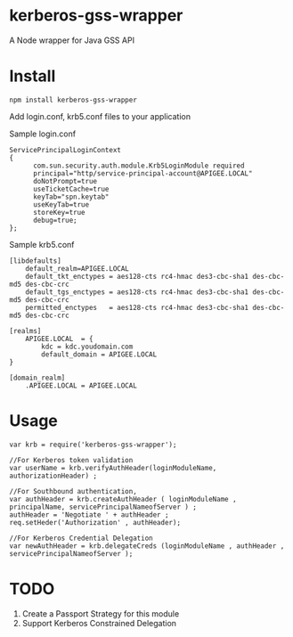 kerberos-gss-wrapper
====================

A Node wrapper for Java GSS API 

Install
=======

```
npm install kerberos-gss-wrapper

```

Add login.conf, krb5.conf files to your application

Sample login.conf

```
ServicePrincipalLoginContext
{
      com.sun.security.auth.module.Krb5LoginModule required 
      principal="http/service-principal-account@APIGEE.LOCAL" 
      doNotPrompt=true
      useTicketCache=true   
      keyTab="spn.keytab"
      useKeyTab=true
      storeKey=true
      debug=true;      
};
```

Sample krb5.conf

```
[libdefaults]
	default_realm=APIGEE.LOCAL
	default_tkt_enctypes = aes128-cts rc4-hmac des3-cbc-sha1 des-cbc-md5 des-cbc-crc
	default_tgs_enctypes = aes128-cts rc4-hmac des3-cbc-sha1 des-cbc-md5 des-cbc-crc
	permitted_enctypes   = aes128-cts rc4-hmac des3-cbc-sha1 des-cbc-md5 des-cbc-crc

[realms]
	APIGEE.LOCAL  = {
		kdc = kdc.youdomain.com 
		default_domain = APIGEE.LOCAL
}

[domain_realm]
	.APIGEE.LOCAL = APIGEE.LOCAL 
```

Usage
=====

```
var krb = require('kerberos-gss-wrapper');

//For Kerberos token validation
var userName = krb.verifyAuthHeader(loginModuleName, authorizationHeader) ;

//For Southbound authentication,
var authHeader = krb.createAuthHeader ( loginModuleName , principalName, servicePrincipalNameofServer ) ;
authHeader = 'Negotiate ' + authHeader ;
req.setHeder('Authorization' , authHeader);

//For Kerberos Credential Delegation
var newAuthHeader = krb.delegateCreds (loginModuleName , authHeader , servicePrincipalNameofServer );

```

TODO
====

1. Create a Passport Strategy for this module
2. Support Kerberos Constrained Delegation
